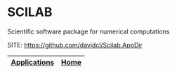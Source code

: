 # SCILAB
 
 Scientific software package for numerical computations
 
 SITE: https://github.com/davidcl/Scilab.AppDir

 | [Applications](https://portable-linux-apps.github.io/apps.html) | [Home](https://portable-linux-apps.github.io)
 | --- | --- |
